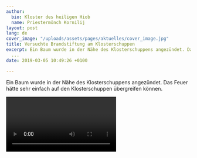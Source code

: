 ```yaml
---
author:
  bio: Kloster des heiligen Hiob
  name: Priestermönch Kornilij
layout: post
lang: de
cover_image: "/uploads/assets/pages/aktuelles/cover_image.jpg"
title: Versuchte Brandstiftung am Klosterschuppen
excerpt: Ein Baum wurde in der Nähe des Klosterschuppens angezündet. Das Feuer hätte
  ...
date: 2019-03-05 10:49:26 +0100

---
```

Ein Baum wurde in der Nähe des Klosterschuppens angezündet. Das Feuer hätte sehr einfach auf den Klosterschuppen übergreifen können.

<video>

Dieser Vorfall ist nicht neu. Bereits in der Vergangenheit wurden Mülltonnen und die Garage in Brand gesteckt. Des Weiteren wurden Autoreifen zerstochen.

Das Kloster bittet die Nachbarschaft um ein wachsames Auge und bittet, auffällige Aktivitäten der Polizei zu melden.